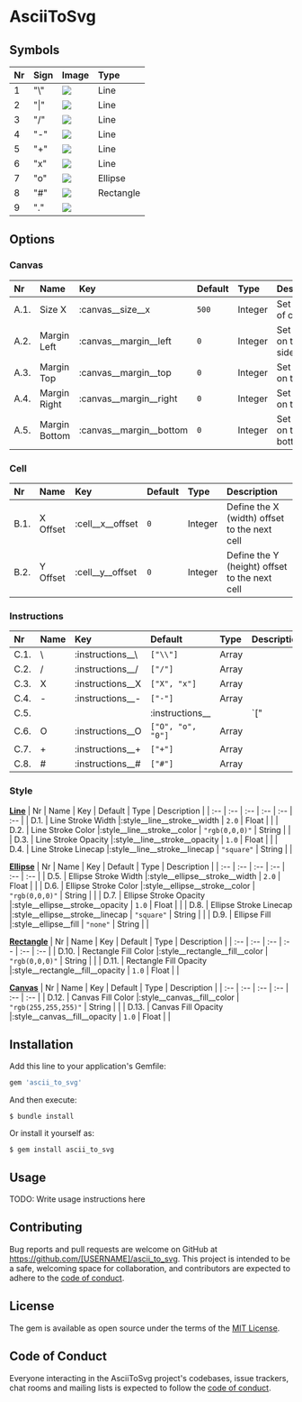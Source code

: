 # AsciiToSvg


## Symbols
| Nr | Sign | Image | Type |
| :-- | :-- | :-- | :-- |
| 1 | "\\" | <img src="https://raw.githubusercontent.com/a6b8/a6b8/main/docs/ascii-to-svg-for-ruby/readme/symbols/3-tl-br.svg"> | Line |
| 2 | "\|" | <img src="https://raw.githubusercontent.com/a6b8/a6b8/main/docs/ascii-to-svg-for-ruby/readme/symbols/2-vertical.svg"> | Line |
| 3 | "/" | <img src="https://raw.githubusercontent.com/a6b8/a6b8/main/docs/ascii-to-svg-for-ruby/readme/symbols/1-tr-bl.svg"> | Line |
| 4 | "-" | <img src="https://raw.githubusercontent.com/a6b8/a6b8/main/docs/ascii-to-svg-for-ruby/readme/symbols/0-minus.svg"> | Line |
| 5 | "+" | <img src="https://raw.githubusercontent.com/a6b8/a6b8/main/docs/ascii-to-svg-for-ruby/readme/symbols/4-plus.svg"> | Line |
| 6 | "x" | <img src="https://raw.githubusercontent.com/a6b8/a6b8/main/docs/ascii-to-svg-for-ruby/readme/symbols/7-x.svg"> | Line |
| 7 | "o" | <img src="https://raw.githubusercontent.com/a6b8/a6b8/main/docs/ascii-to-svg-for-ruby/readme/symbols/8-ellipse.svg"> | Ellipse |
| 8 | "#" | <img src="https://raw.githubusercontent.com/a6b8/a6b8/main/docs/ascii-to-svg-for-ruby/readme/symbols/5-rectangle.svg"> | Rectangle |
| 9 | "." | <img src="https://raw.githubusercontent.com/a6b8/a6b8/main/docs/ascii-to-svg-for-ruby/readme/symbols/6-empty.svg"> | |



## Options
### Canvas
| Nr | Name | Key | Default | Type | Description |
| :-- | :-- | :-- | :-- | :-- | :-- |
| A.1. | Size X |:canvas__size__x | `500` | Integer | Set width of canvas |
| A.2. | Margin Left |:canvas__margin__left | `0` | Integer | Set margin on the left side |
| A.3. | Margin Top |:canvas__margin__top | `0` | Integer | Set margin on the top |
| A.4. | Margin Right |:canvas__margin__right | `0` | Integer | Set margin on the right |
| A.5. | Margin Bottom |:canvas__margin__bottom | `0` | Integer | Set margin on the bottom |


### Cell
| Nr | Name | Key | Default | Type | Description |
| :-- | :-- | :-- | :-- | :-- | :-- |
| B.1. | X Offset |:cell__x__offset | `0` | Integer | Define the X (width) offset to the next cell |
| B.2. | Y Offset |:cell__y__offset | `0` | Integer | Define the Y (height) offset to the next cell |


### Instructions
| Nr | Name | Key | Default | Type | Description |
| :-- | :-- | :-- | :-- | :-- | :-- |
| C.1. | \ |:instructions__\ | `["\\"]` | Array | |
| C.2. | / |:instructions__/ | `["/"]` | Array | |
| C.3. | X |:instructions__X | `["X", "x"]` | Array | |
| C.4. | - |:instructions__- | `["-"]` | Array | |
| C.5. | | |:instructions__| | `["|", "1"]` | Array | |
| C.6. | O |:instructions__O | `["O", "o", "0"]` | Array | |
| C.7. | + |:instructions__+ | `["+"]` | Array | |
| C.8. | # |:instructions__# | `["#"]` | Array | |


### Style
[**Line**](#line)
| Nr | Name | Key | Default | Type | Description |
| :-- | :-- | :-- | :-- | :-- | :-- |
| D.1. | Line Stroke Width |:style__line__stroke__width | `2.0` | Float | |
| D.2. | Line Stroke Color |:style__line__stroke__color | `"rgb(0,0,0)"` | String | |
| D.3. | Line Stroke Opacity |:style__line__stroke__opacity | `1.0` | Float | |
| D.4. | Line Stroke Linecap |:style__line__stroke__linecap | `"square"` | String | |

[**Ellipse**](#ellipse)
| Nr | Name | Key | Default | Type | Description |
| :-- | :-- | :-- | :-- | :-- | :-- |
| D.5. | Ellipse Stroke Width |:style__ellipse__stroke__width | `2.0` | Float | |
| D.6. | Ellipse Stroke Color |:style__ellipse__stroke__color | `"rgb(0,0,0)"` | String | |
| D.7. | Ellipse Stroke Opacity |:style__ellipse__stroke__opacity | `1.0` | Float | |
| D.8. | Ellipse Stroke Linecap |:style__ellipse__stroke__linecap | `"square"` | String | |
| D.9. | Ellipse Fill |:style__ellipse__fill | `"none"` | String | |

[**Rectangle**](#rectangle)
| Nr | Name | Key | Default | Type | Description |
| :-- | :-- | :-- | :-- | :-- | :-- |
| D.10. | Rectangle Fill Color |:style__rectangle__fill__color | `"rgb(0,0,0)"` | String | |
| D.11. | Rectangle Fill Opacity |:style__rectangle__fill__opacity | `1.0` | Float | |

[**Canvas**](#canvas)
| Nr | Name | Key | Default | Type | Description |
| :-- | :-- | :-- | :-- | :-- | :-- |
| D.12. | Canvas Fill Color |:style__canvas__fill__color | `"rgb(255,255,255)"` | String | |
| D.13. | Canvas Fill Opacity |:style__canvas__fill__opacity | `1.0` | Float | |

## Installation

Add this line to your application's Gemfile:

```ruby
gem 'ascii_to_svg'
```

And then execute:

    $ bundle install

Or install it yourself as:

    $ gem install ascii_to_svg

## Usage

TODO: Write usage instructions here

## Contributing

Bug reports and pull requests are welcome on GitHub at https://github.com/[USERNAME]/ascii_to_svg. This project is intended to be a safe, welcoming space for collaboration, and contributors are expected to adhere to the [code of conduct](https://github.com/[USERNAME]/ascii_to_svg/blob/master/CODE_OF_CONDUCT.md).

## License

The gem is available as open source under the terms of the [MIT License](https://opensource.org/licenses/MIT).

## Code of Conduct

Everyone interacting in the AsciiToSvg project's codebases, issue trackers, chat rooms and mailing lists is expected to follow the [code of conduct](https://github.com/[USERNAME]/ascii_to_svg/blob/master/CODE_OF_CONDUCT.md).
